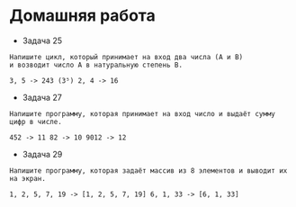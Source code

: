 # Домашняя работа

* Задача 25

```
Напишите цикл, который принимает на вход два числа (A и B)
и возводит число A в натуральную степень B.

3, 5 -> 243 (3⁵) 2, 4 -> 16
```
* Задача 27

```
Напишите программу, которая принимает на вход число и выдаёт сумму цифр в числе.

452 -> 11 82 -> 10 9012 -> 12
```
* Задача 29

```
Напишите программу, которая задаёт массив из 8 элементов и выводит их на экран.

1, 2, 5, 7, 19 -> [1, 2, 5, 7, 19] 6, 1, 33 -> [6, 1, 33]
```